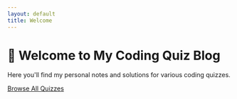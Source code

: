 ```yaml
---
layout: default
title: Welcome
---
```


# 👋 Welcome to My Coding Quiz Blog

Here you'll find my personal notes and solutions for various coding quizzes.

[Browse All Quizzes](./quizzes/)
